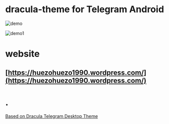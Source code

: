 # dracula-theme for Telegram Android 





[demo]:https://gitlab.com/huezo/dracula-theme/raw/master/dracula-theme.png

![demo][demo]






[demo1]:https://gitlab.com/huezo/dracula-theme/raw/master/dracula-theme.png
![demo1][demo1]











# website 
## [https://huezohuezo1990.wordpress.com/](https://huezohuezo1990.wordpress.com/)








# .


[Based on Dracula Telegram Desktop Theme](https://draculatheme.com/telegram/)
